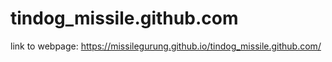 # tindog_missile.github.com

link to webpage: https://missilegurung.github.io/tindog_missile.github.com/
